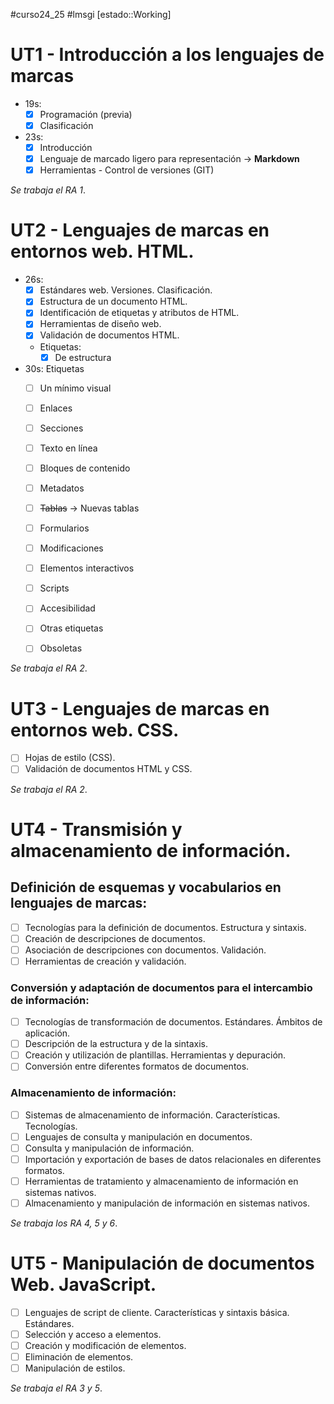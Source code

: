 #curso24_25 #lmsgi [estado::Working]



# UT1 - Introducción a los lenguajes de marcas
+ 19s:
  + [x] Programación (previa)
  + [x] Clasificación
+ 23s:
  + [x] Introducción
  + [x] Lenguaje de marcado ligero para representación -> **Markdown**
  + [x] Herramientas - Control de versiones (GIT)
 
_Se trabaja el RA 1_.


# UT2 - Lenguajes de marcas en entornos web. HTML.

+ 26s:
  + [x] Estándares web. Versiones. Clasificación.
  + [x] Estructura de un documento HTML.
  + [x] Identificación de etiquetas y atributos de HTML.
  + [x] Herramientas de diseño web.
  + [x] Validación de documentos HTML.
  + Etiquetas:
    + [x] De estructura
+ 30s: Etiquetas
    + [ ] Un mínimo visual
    + [ ] Enlaces
    + [ ] Secciones
    + [ ] Texto en línea
    + [ ] Bloques de contenido    
    + [ ] Metadatos
    + [ ] ~~Tablas~~ -> Nuevas tablas
    + [ ] Formularios
    + [ ] Modificaciones
    + [ ] Elementos interactivos
    + [ ] Scripts
    + [ ] Accesibilidad
    + [ ] Otras etiquetas
    + [ ] Obsoletas


_Se trabaja el RA 2_.


# UT3 - Lenguajes de marcas en entornos web. CSS.

+ [ ] Hojas de estilo (CSS).
+ [ ] Validación de documentos HTML y CSS.

_Se trabaja el RA 2_.


# UT4 - Transmisión y almacenamiento de información.
## Definición de esquemas y vocabularios en lenguajes de marcas:
+ [ ] Tecnologías para la definición de documentos. Estructura y sintaxis.
+ [ ] Creación de descripciones de documentos.
+ [ ] Asociación de descripciones con documentos. Validación.
+ [ ] Herramientas de creación y validación.

### Conversión y adaptación de documentos para el intercambio de información:
+ [ ] Tecnologías de transformación de documentos. Estándares. Ámbitos de aplicación.
+ [ ] Descripción de la estructura y de la sintaxis.
+ [ ] Creación y utilización de plantillas. Herramientas y depuración.
+ [ ] Conversión entre diferentes formatos de documentos.

### Almacenamiento de información:
+ [ ] Sistemas de almacenamiento de información. Características. Tecnologías.
+ [ ] Lenguajes de consulta y manipulación en documentos.
+ [ ] Consulta y manipulación de información.
+ [ ] Importación y exportación de bases de datos relacionales en diferentes formatos.
+ [ ] Herramientas de tratamiento y almacenamiento de información en sistemas nativos.
+ [ ] Almacenamiento y manipulación de información en sistemas nativos.

_Se trabaja los RA 4, 5 y 6_.


# UT5 - Manipulación de documentos Web. JavaScript.

+ [ ] Lenguajes de script de cliente. Características y sintaxis básica. Estándares.
+ [ ] Selección y acceso a elementos.
+ [ ] Creación y modificación de elementos.
+ [ ] Eliminación de elementos.
+ [ ] Manipulación de estilos.

_Se trabaja el RA 3 y 5_.